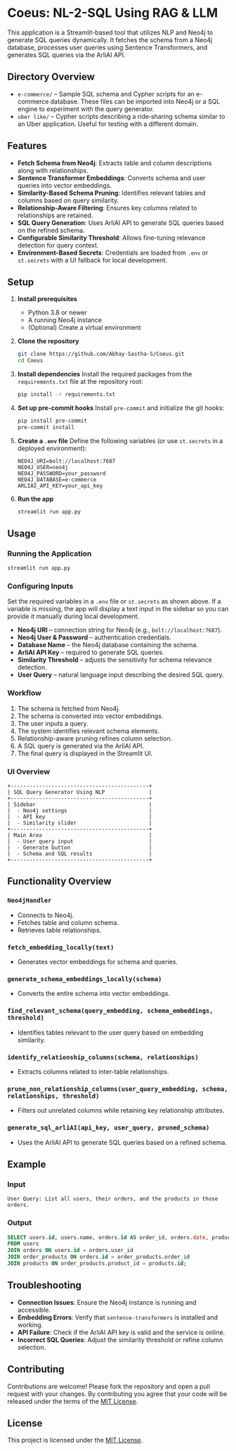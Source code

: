 # Coeus: NL-2-SQL Using RAG & LLM

This application is a Streamlit-based tool that utilizes NLP and Neo4j to generate SQL queries dynamically. It fetches the schema from a Neo4j database, processes user queries using Sentence Transformers, and generates SQL queries via the ArliAI API.

## Directory Overview

* `e-commerce/` – Sample SQL schema and Cypher scripts for an e-commerce database. These files can be imported into Neo4j or a SQL engine to experiment with the query generator.
* `uber like/` – Cypher scripts describing a ride‑sharing schema similar to an Uber application. Useful for testing with a different domain.

## Features

* **Fetch Schema from Neo4j**: Extracts table and column descriptions along with relationships.
* **Sentence Transformer Embeddings**: Converts schema and user queries into vector embeddings.
* **Similarity-Based Schema Pruning**: Identifies relevant tables and columns based on query similarity.
* **Relationship-Aware Filtering**: Ensures key columns related to relationships are retained.
* **SQL Query Generation**: Uses ArliAI API to generate SQL queries based on the refined schema.
* **Configurable Similarity Threshold**: Allows fine-tuning relevance detection for query context.
* **Environment-Based Secrets**: Credentials are loaded from `.env` or `st.secrets` with a UI fallback for local development.

## Setup

1. **Install prerequisites**

   * Python 3.8 or newer
   * A running Neo4j instance
   * (Optional) Create a virtual environment

2. **Clone the repository**

   ```sh
   git clone https://github.com/Abhay-Sastha-S/Coeus.git
   cd Coeus
   ```

3. **Install dependencies**
   Install the required packages from the `requirements.txt` file at the repository root:

   ```sh
   pip install -r requirements.txt
   ```
4. **Set up pre-commit hooks**
   Install `pre-commit` and initialize the git hooks:

   ```sh
   pip install pre-commit
   pre-commit install
   ```


5. **Create a `.env` file**
   Define the following variables (or use `st.secrets` in a deployed environment):

   ```dotenv
   NEO4J_URI=bolt://localhost:7687
   NEO4J_USER=neo4j
   NEO4J_PASSWORD=your_password
   NEO4J_DATABASE=e-commerce
   ARLIAI_API_KEY=your_api_key
   ```

6. **Run the app**

   ```sh
   streamlit run app.py
   ```

## Usage

### Running the Application

```sh
streamlit run app.py
```

### Configuring Inputs

Set the required variables in a `.env` file or `st.secrets` as shown above. If a
variable is missing, the app will display a text input in the sidebar so you can
provide it manually during local development.

* **Neo4j URI** – connection string for Neo4j (e.g., `bolt://localhost:7687`).
* **Neo4j User & Password** – authentication credentials.
* **Database Name** – the Neo4j database containing the schema.
* **ArliAI API Key** – required to generate SQL queries.
* **Similarity Threshold** – adjusts the sensitivity for schema relevance detection.
* **User Query** – natural language input describing the desired SQL query.

### Workflow

1. The schema is fetched from Neo4j.
2. The schema is converted into vector embeddings.
3. The user inputs a query.
4. The system identifies relevant schema elements.
5. Relationship-aware pruning refines column selection.
6. A SQL query is generated via the ArliAI API.
7. The final query is displayed in the Streamlit UI.

### UI Overview

```
+--------------------------------------------+
| SQL Query Generator Using NLP              |
+--------------------------------------------+
| Sidebar                                    |
|  - Neo4j settings                          |
|  - API key                                 |
|  - Similarity slider                       |
+--------------------------------------------+
| Main Area                                  |
|  - User query input                        |
|  - Generate button                         |
|  - Schema and SQL results                  |
+--------------------------------------------+
```

## Functionality Overview

### `Neo4jHandler`

* Connects to Neo4j.
* Fetches table and column schema.
* Retrieves table relationships.

### `fetch_embedding_locally(text)`

* Generates vector embeddings for schema and queries.

### `generate_schema_embeddings_locally(schema)`

* Converts the entire schema into vector embeddings.

### `find_relevant_schema(query_embedding, schema_embeddings, threshold)`

* Identifies tables relevant to the user query based on embedding similarity.

### `identify_relationship_columns(schema, relationships)`

* Extracts columns related to inter-table relationships.

### `prune_non_relationship_columns(user_query_embedding, schema, relationships, threshold)`

* Filters out unrelated columns while retaining key relationship attributes.

### `generate_sql_arliAI(api_key, user_query, pruned_schema)`

* Uses the ArliAI API to generate SQL queries based on a refined schema.

## Example

### Input

```plaintext
User Query: List all users, their orders, and the products in those orders.
```

### Output

```sql
SELECT users.id, users.name, orders.id AS order_id, orders.date, products.name AS product_name
FROM users
JOIN orders ON users.id = orders.user_id
JOIN order_products ON orders.id = order_products.order_id
JOIN products ON order_products.product_id = products.id;
```

## Troubleshooting

* **Connection Issues**: Ensure the Neo4j instance is running and accessible.
* **Embedding Errors**: Verify that `sentence-transformers` is installed and working.
* **API Failure**: Check if the ArliAI API key is valid and the service is online.
* **Incorrect SQL Queries**: Adjust the similarity threshold or refine column selection.

## Contributing

Contributions are welcome! Please fork the repository and open a pull request with your changes.
By contributing you agree that your code will be released under the terms of the
[MIT License](LICENSE).

## License

This project is licensed under the [MIT License](LICENSE).
